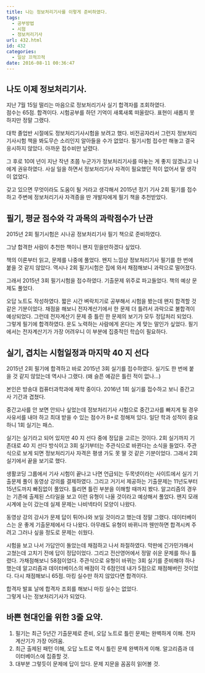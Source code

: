 ```yaml
---
title: 나는 정보처리기사를 이렇게 준비하였다.
tags:
  - 공부방법
  - 시험
  - 정보처리기사
url: 432.html
id: 432
categories:
  - 일상 끄적끄적
date: 2016-08-11 00:36:47
---
```


나도 이제 정보처리기사.
-------------

지난 7월 15일 떨리는 마음으로 정보처리기사 실기 합격자를 조회하였다.  
점수는 65점. 합격이다. 시험공부를 하던 기억이 새록새록 떠올랐다. 표현이 새롭지 못하지만 정말 그랬다.

대학 졸업반 시절에도 정보처리기사시험을 보려고 했다. 비전공자라서 그런지 정보처리기사시험 책을 봐도무슨 소리인지 알아들을 수가 없었다. 필기시험 접수만 해놓고 결국 응시하지 않았다. 아까운 접수비만 날렸다.

그 후로 10여 년이 지난 작년 초쯤 누군가가 정보처리기사를 따놓는 게 좋지 않겠냐고 나에게 권유하였다. 사실 일을 하면서 정보처리기사 자격이 필요했던 적이 없어서 딸 생각이 없었다.

갖고 있으면 무엇이라도 도움이 될 거라고 생각해서 2015년 정기 기사 2회 필기를 접수하고 주변에 정보처리기사 자격증을 딴 개발자에게 필기 책을 추천받았다.

필기, 평균 점수와 각 과목의 과락점수가 난관
-------------------------

2015년 2회 필기시험은 시나공 정보처리기사 필기 책으로 준비하였다.

그냥 합격한 사람이 추천한 책이니 왠지 믿을만하겠다 싶었다.

책의 이론부터 읽고, 문제를 나중에 풀었다. 왠지 느낌상 정보처리기사 필기를 한 번에 붙을 것 같지 않았다. 역시나 2회 필기시험은 집에 와서 채점해보니 과락으로 떨어졌다.

그래서 2015년 3회 필기시험을 접수하였다. 기출문제 위주로 파고들었다. 책의 예상 문제도 풀었다.

오답 노트도 작성하였다. 짧은 시간 벼락치기로 공부해서 시험을 봤는데 왠지 합격할 것 같은 기분이었다. 채점을 해보니 전자계산기에서 한 문제 더 틀려서 과락으로 불합격이 예상되었다. 그런데 전자계산기 문제 중 틀린 한 문제의 보기가 모두 정답처리 되었다. 그렇게 필기에 합격하였다. 운도 노력하는 사람에게 온다는 게 맞는 말인가 싶었다. 필기에서는 전자계산기가 가장 어려우니 이 부분에 집중적인 학습이 필요하다.

실기, 겹치는 시험일정과 마지막 40 지 선다
-------------------------

2015년 2회 필기에 합격하고 바로 2015년 3회 실기를 접수하였다. 실기도 한 번에 붙을 것 같지 않았는데 역시나 그랬다. (왜 슬픈 예감은 틀린 적이 없나…)

본인은 방송대 컴퓨터과학과에 재학 중이다. 2016년 1회 실기를 접수하고 보니 중간고사 기간과 겹쳤다.

중간고사를 안 보면 안되나 싶었는데 정보처리기사 시험으로 중간고사를 빠지게 될 경우 사유서를 내야 하고 최대 받을 수 있는 점수가 B+로 정해져 있다. 일단 학과 성적이 중요하니 1회 실기는 패스.

실기는 실기라고 되어 있지만 40 지 선다 중에 정답을 고르는 것이다. 2회 실기까지 기존대로 40 지 선다 방식이고 3회 실기부터는 주관식으로 바뀐다는 소식을 들었다. 주관식으로 보게 되면 정보처리기사 자격은 평생 가도 못 딸 것 같은 기분이었다. 그래서 2회 실기에서 끝을 보기로 했다.

생활코딩 그룹에서 기사 시험이 끝나고 나면 언급되는 두목넷이라는 사이트에서 실기 기출문제 풀이 동영상 강의를 결제하였다. 그리고 거기서 제공하는 기출문제는 11년도부터 15년도까지 빠짐없이 풀었다. 틀리면 틀린 부분을 이해할 때까지 봤다. 알고리즘의 경우는 기존에 출제된 스타일을 보고 이런 유형이 나올 것이라고 예상해서 풀었다. 왠지 모래시계에 눈이 갔는데 실제 문제는 나비넥타이 모양이 나왔다.

동영상 강의 강사가 문제 답이 튀어나와 보일 것이라고 했는데 정말 그랬다. 데이터베이스는 운 좋게 기출문제에서 다 나왔다. 아무래도 유형이 바뀌니까 웬만하면 합격시켜 주려고 그러나 싶을 정도로 문제는 쉬웠다.

시험을 보고 나서 가답안이 돌았는데 채점하고 나서 좌절하였다. 막판에 긴가민가해서 고쳤는데 고치기 전에 답이 정답이었다. 그리고 전산영어에서 정말 쉬운 문제를 하나 틀렸다. 가채점해보니 58점이었다. 주관식으로 유형이 바뀌는 3회 실기를 준비해야 하나 했는데 알고리즘과 데이터베이스의 배점이 각 6점인데 내가 5점으로 채점해버린 것이었다. 다시 채점해보니 65점. 마킹 실수만 하지 않았다면 합격이다.

합격자 발표 날에 합격자 조회를 해보니 마킹 실수는 없었다.  
그렇게 나는 정보처리기사가 되었다.

바쁜 현대인을 위한 3줄 요약.
-----------------

1.  필기는 최근 5년간 기출문제로 준비, 오답 노트로 틀린 문제는 완벽하게 이해. 전자계산기가 가장 어려움.
2.  최근 출제된 패턴 이해, 오답 노트로 역시 틀린 문제 완벽하게 이해. 알고리즘과 데이터베이스에 집중할 것.
3.  대부분 그렇듯이 문제에 답이 있다. 문제 지문을 꼼꼼히 읽어볼 것.